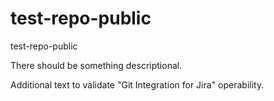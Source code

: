 # test-repo-public
test-repo-public

There should be something descriptional.

Additional text to validate "Git Integration for Jira" operability.
